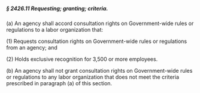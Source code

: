 ##### § 2426.11 Requesting; granting; criteria. #####

(a) An agency shall accord consultation rights on Government-wide rules or regulations to a labor organization that:

(1) Requests consultation rights on Government-wide rules or regulations from an agency; and

(2) Holds exclusive recognition for 3,500 or more employees.

(b) An agency shall not grant consultation rights on Government-wide rules or regulations to any labor organization that does not meet the criteria prescribed in paragraph (a) of this section.